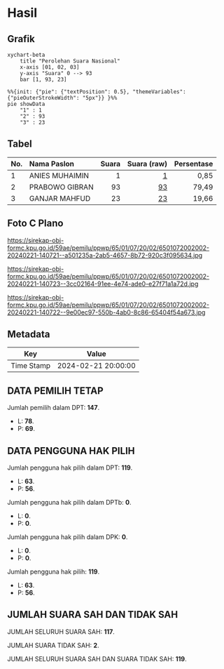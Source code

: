# Hasil

## Grafik

```mermaid
xychart-beta
    title "Perolehan Suara Nasional"
    x-axis [01, 02, 03]
    y-axis "Suara" 0 --> 93
    bar [1, 93, 23]
```

```mermaid
%%{init: {"pie": {"textPosition": 0.5}, "themeVariables": {"pieOuterStrokeWidth": "5px"}} }%%
pie showData
    "1" : 1
    "2" : 93
    "3" : 23
```

## Tabel

| No. | Nama Paslon    | Suara | Suara (raw) | Persentase |
|:--- |:-------------- | -----:| -----------:| ----------:|
| 1   | ANIES MUHAIMIN | 1     | [1][p-1]    | 0,85       |
| 2   | PRABOWO GIBRAN | 93    | [93][p-2]   | 79,49      |
| 3   | GANJAR MAHFUD  | 23    | [23][p-3]   | 19,66      |


[p-1]: https://github.com/gigit-pemilu/pemilu-2024/blob/main/pilpres/hitung-suara/sub/65-kalimantan-utara/sub/01-bulungan/sub/07-peso/sub/2002-long-lasan/sub/002-tps/sub/paslon-1.txt
[p-2]: https://github.com/gigit-pemilu/pemilu-2024/blob/main/pilpres/hitung-suara/sub/65-kalimantan-utara/sub/01-bulungan/sub/07-peso/sub/2002-long-lasan/sub/002-tps/sub/paslon-2.txt
[p-3]: https://github.com/gigit-pemilu/pemilu-2024/blob/main/pilpres/hitung-suara/sub/65-kalimantan-utara/sub/01-bulungan/sub/07-peso/sub/2002-long-lasan/sub/002-tps/sub/paslon-3.txt

## Foto C Plano

https://sirekap-obj-formc.kpu.go.id/59ae/pemilu/ppwp/65/01/07/20/02/6501072002002-20240221-140721--a501235a-2ab5-4657-8b72-920c3f095634.jpg

https://sirekap-obj-formc.kpu.go.id/59ae/pemilu/ppwp/65/01/07/20/02/6501072002002-20240221-140723--3cc02164-91ee-4e74-ade0-e27f71a1a72d.jpg

https://sirekap-obj-formc.kpu.go.id/59ae/pemilu/ppwp/65/01/07/20/02/6501072002002-20240221-140722--9e00ec97-550b-4ab0-8c86-65404f54a673.jpg


## Metadata

| Key        | Value               |
| ---------- | ------------------- |
| Time Stamp | 2024-02-21 20:00:00 |


## DATA PEMILIH TETAP

Jumlah pemilih dalam DPT: **147**.
 * L: **78**.
 * P: **69**.

## DATA PENGGUNA HAK PILIH

Jumlah pengguna hak pilih dalam DPT: **119**.
 * L: **63**.
 * P: **56**.

Jumlah pengguna hak pilih dalam DPTb: **0**.
 * L: **0**.
 * P: **0**.

Jumlah pengguna hak pilih dalam DPK: **0**.
 * L: **0**.
 * P: **0**.

Jumlah pengguna hak pilih: **119**.
 * L: **63**.
 * P: **56**.

## JUMLAH SUARA SAH DAN TIDAK SAH

JUMLAH SELURUH SUARA SAH: **117**.

JUMLAH SUARA TIDAK SAH: **2**.

JUMLAH SELURUH SUARA SAH DAN SUARA TIDAK SAH: **119**.


